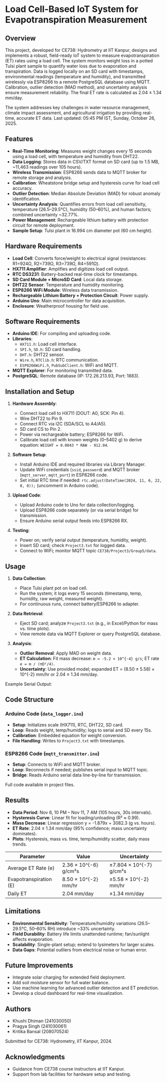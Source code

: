 # Load Cell-Based IoT System for Evapotranspiration Measurement

## Overview

This project, developed for CE738: Hydrometry at IIT Kanpur, designs and implements a robust, field-ready IoT system to measure evapotranspiration (ET) rates using a load cell. The system monitors weight loss in a potted Tulsi plant sample to quantify water loss due to evaporation and transpiration. Data is logged locally on an SD card with timestamps, environmental readings (temperature and humidity), and transmitted wirelessly via ESP8266 to a remote PostgreSQL database using MQTT. Calibration, outlier detection (MAD method), and uncertainty analysis ensure measurement reliability. The final ET rate is calculated as 2.04 ± 1.34 mm/day.

The system addresses key challenges in water resource management, climate impact assessment, and agricultural irrigation by providing real-time, accurate ET data. Last updated: 05:45 PM IST, Sunday, October 26, 2025.

## Features

- **Real-Time Monitoring**: Measures weight changes every 15 seconds using a load cell, with temperature and humidity from DHT22.
- **Data Logging**: Stores data in CSV/TXT format on SD card (up to 1.5 MB, ~11,463 readings over 105 hours).
- **Wireless Transmission**: ESP8266 sends data to MQTT broker for remote storage and analysis.
- **Calibration**: Wheatstone bridge setup and hysteresis curve for load cell accuracy.
- **Outlier Detection**: Median Absolute Deviation (MAD) for robust anomaly identification.
- **Uncertainty Analysis**: Quantifies errors from load cell sensitivity, temperature (26.5–29.5°C), humidity (50–60%), and human factors; combined uncertainty ~32.77%.
- **Power Management**: Rechargeable lithium battery with protection circuit for remote deployment.
- **Sample Setup**: Tulsi plant in 16.994 cm diameter pot (60 cm height).

## Hardware Requirements

- **Load Cell**: Converts force/weight to electrical signal (resistances: R1=924Ω, R2=739Ω, R3=739Ω, R4=591Ω).
- **HX711 Amplifier**: Amplifies and digitizes load cell output.
- **RTC DS3231**: Battery-backed real-time clock for timestamps.
- **SD Card Module + MicroSD Card**: Local data storage.
- **DHT22 Sensor**: Temperature and humidity monitoring.
- **ESP8266 WiFi Module**: Wireless data transmission.
- **Rechargeable Lithium Battery + Protection Circuit**: Power supply.
- **Arduino Uno**: Main microcontroller for data acquisition.
- **Enclosure**: Weatherproof housing for field use.

## Software Requirements

- **Arduino IDE**: For compiling and uploading code.
- **Libraries**:
  - `HX711.h`: Load cell interface.
  - `SPI.h`, `SD.h`: SD card handling.
  - `DHT.h`: DHT22 sensor.
  - `Wire.h`, `RTClib.h`: RTC communication.
  - `ESP8266WiFi.h`, `PubSubClient.h`: WiFi and MQTT.
- **MQTT Explorer**: For monitoring transmitted data.
- **PostgreSQL**: Remote database (IP: 172.26.213.93, Port: 1883).

## Installation and Setup

1. **Hardware Assembly**:
   - Connect load cell to HX711 (DOUT: A0, SCK: Pin 4).
   - Wire DHT22 to Pin 9.
   - Connect RTC via I2C (SDA/SCL to A4/A5).
   - SD card CS to Pin 2.
   - Power via rechargeable battery; ESP8266 for WiFi.
   - Calibrate load cell with known weights (0–5402 g) to derive equation: `WEIGHT = 0.0043 * RAW - 912.04`.

2. **Software Setup**:
   - Install Arduino IDE and required libraries via Library Manager.
   - Update WiFi credentials (`ssid`, `password`) and MQTT broker (`mqtt_server`, `mqtt_port`) in ESP8266 code.
   - Set initial RTC time if needed: `rtc.adjust(DateTime(2024, 11, 6, 22, 0, 0));` (uncomment in Arduino code).

3. **Upload Code**:
   - Upload Arduino code to Uno for data collection/logging.
   - Upload ESP8266 code separately (or via serial bridge) for transmission.
   - Ensure Arduino serial output feeds into ESP8266 RX.

4. **Testing**:
   - Power on; verify serial output (temperature, humidity, weight).
   - Insert SD card; check `Project3.txt` for logged data.
   - Connect to WiFi; monitor MQTT topic `CE738/Project3/Group5/data`.

## Usage

1. **Data Collection**:
   - Place Tulsi plant pot on load cell.
   - Run the system; it logs every 15 seconds (timestamp, temp, humidity, raw weight, measured weight).
   - For continuous runs, connect battery/ESP8266 to adapter.

2. **Data Retrieval**:
   - Eject SD card; analyze `Project3.txt` (e.g., in Excel/Python for mass vs. time plots).
   - View remote data via MQTT Explorer or query PostgreSQL database.

3. **Analysis**:
   - **Outlier Removal**: Apply MAD on weight data.
   - **ET Calculation**: Fit mass decrease: `m = -5.2 × 10^{-4} g/s`; ET rate `e = m / (πD²/4)`.
   - **Uncertainty**: Use provided model; expanded ET = (8.50 ± 5.58) × 10^{-2} mm/hr or 2.04 ± 1.34 mm/day.

Example Serial Output:




## Code Structure

### Arduino Code (`data_logger.ino`)
- **Setup**: Initializes scale (HX711), RTC, DHT22, SD card.
- **Loop**: Reads weight, temp/humidity; logs to serial and SD every 15s.
- **Calibration**: Embedded equation for weight conversion.
- **File Handling**: Writes to `Project3.txt` with timestamps.

### ESP8266 Code (`mqtt_transmitter.ino`)
- **Setup**: Connects to WiFi and MQTT broker.
- **Loop**: Reconnects if needed; publishes serial input to MQTT topic.
- **Bridge**: Reads Arduino serial data line-by-line for transmission.

Full code available in project files.

## Results

- **Data Period**: Nov 6, 10 PM – Nov 11, 7 AM (105 hours, 30s intervals).
- **Hysteresis Curve**: Linear fit for loading/unloading (R² ≈ 0.99).
- **Mass Decrease**: Linear regression y = -1.879x + 3082.3 (g vs. hours).
- **ET Rate**: 2.04 ± 1.34 mm/day (95% confidence; mass uncertainty dominates).
- **Plots**: Hysteresis, mass vs. time, temp/humidity scatter, daily mass trends.

| Parameter              | Value                  | Uncertainty                  |
|------------------------|------------------------|------------------------------|
| Average ET Rate (e)    | 2.36 × 10^{-6} g/cm²s  | ±7.804 × 10^{-7} g/cm²s      |
| Evapotranspiration (E) | 8.50 × 10^{-2} mm/hr   | ±5.58 × 10^{-2} mm/hr        |
| Daily ET               | 2.04 mm/day            | ±1.34 mm/day                 |

## Limitations

- **Environmental Sensitivity**: Temperature/humidity variations (26.5–29.5°C, 50–60% RH) introduce ~33% uncertainty.
- **Field Durability**: Battery life limits unattended runtime; fan/sunlight affects evaporation.
- **Scalability**: Single-plant setup; extend to lysimeters for larger scales.
- **Data Gaps**: Potential outliers from electrical noise or human error.

## Future Improvements

- Integrate solar charging for extended field deployment.
- Add soil moisture sensor for full water balance.
- Use machine learning for advanced outlier detection and ET prediction.
- Develop a cloud dashboard for real-time visualization.

## Authors

- Khushi Dhiman (241030050)
- Pragya Singh (241030061)
- Kritika Bansal (208070524)

Submitted for CE738: Hydrometry, IIT Kanpur, 2024.



## Acknowledgments

- Guidance from CE738 course instructors at IIT Kanpur.
- Support from lab facilities for hardware setup and testing.
